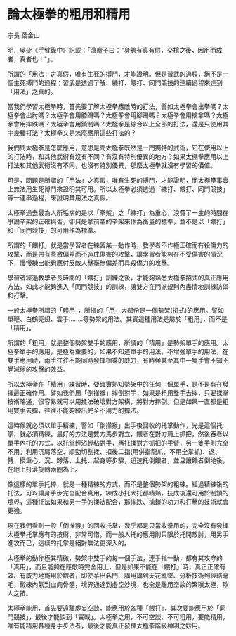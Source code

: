 # 論太極拳的粗用和精用

宗長
葉金山

明．吳殳《手臂錄中》記載：「滄塵子曰："身勢有真有假，交槍之後，因用而成者，真者也！"」。

所謂的「用法」之真假，唯有生死的搏鬥，才能證明。但是習武的過程，絕不是一個生死搏鬥的過程；習武是透過了解、練打、餵打、同門競技的連續過程來達到「用法」之真的。

當我們學習太極拳時，首先要了解太極拳應敵時的打法，譬如太極拳會出拳嗎？太極拳會出肘嗎？太極拳會用膝踢嗎？太極拳會用腳踢嗎？太極拳會用擒拿嗎？太極拳會用摔跌嗎？太極拳會用鎖制嗎？太極拳是綜合以上全部的打法，還是只使用其中幾種打法？太極拳又是怎麼應用這些打法的？

我們問太極拳是怎麼應用，意思是問太極拳既然是一門獨特的武術，它在使用以上的打法時，和其他武術有沒有不同？有沒有特別優異的地方？如果太極拳應用以上打法和其他武術沒有不同，也沒有特別優異，那麼太極拳就沒有學習的價值。

可是，問題是所謂的「用法」之真假，唯有生死的搏鬥，才能證明，而太極拳事實上無法用生死博鬥來證明其可用。所以太極拳必須透過「練打、餵打、同門競技」等一連串過程，來證明其用法之真假。

太極拳過去最為人所垢病的是以「拳架」之「練打」為重心，浪費了一生的時間在爭論拳架的正確與否，卻只是拿前輩的拳架來作為衡量的標準，並不是以「餵打」和「同門競技」的可用作為標準。

所謂的「餵打」就是當學習者在練習某一動作時，教學者不作極正確而有殺傷力的攻擊，而是帶有些微偏差而不造成傷害的攻擊，讓學習者能夠在不受傷害的情況下，慢慢練出能夠應付反敵人擊毫無偏差而具殺傷力的攻擊。

學習者經過教學者長時間的「餵打」訓練之後，才能夠熟悉太極拳招式的真正應用方法，如此才能夠進入「同門競技」的訓練，讓雙方在門派規則內盡情地訓練防禦和打擊。

一般太極拳所謂的「體用」，所指的「用」大部份是一個勢架(招式)的應用。譬如單鞭、白鶴亮翅、雲手........等勢架的用法。其實這種用法是屬於「粗用」，而不是「精用」。

所謂的「粗用」就是整個勢架雙手的應用，所謂的「精用」是勢架單手的應用。太極拳單手的應用，是極為重要的，如果不知道單手的用法，不增強單手的用法，在雙手應用時，兩手往往不能同時發揮相乘的威力，有時候甚至其中一隻手會不知不覺減弱的攻擊的效益。

所以太極拳在「精用」練習時，要確實熟知勢架中的任何一個單手，是不是有在發揮最正確作用。譬如我們用「倒攆猴」摔倒對手，如果是粗用雙手去摔，只要揉掌技術略通，很容易就可以用揉法破壞對方架構，將對方摔倒。但是如果一直都是粗用雙手去摔，往往不能夠練出完全不用力的摔法。

這時候就必須以單手精練，譬如「倒攆猴」出手後回收的托掌動作，光是這個托掌，就必須精練。最好的方法是雙方馬步對立，餵者在對方肩上抓把，然後吞者以單手內托的方式，以托掌輕沾輕粘對手，再托揉對方抓把的手臂，另一隻手則完全不用，利用沉肩落空、順勁切割揉、扣後二指(用併指龍爪，不用全掌抓)、退、轉、換重心、沉、蹲落、上托、起身等步驟，迅速托倒餵者，並且讓餵者倒地後，在地上打滾旋轉兩圈為上。

像這樣的單手托摔，就是一種精練的方式，而不是整個勢架的粗練。經過精練後的托法，可以讓身手步完全配合真用，練成小托大托都精熟，技成後還可用於制鎖的境界，這種托法如果和另一手的揉法配合，那摔跌、擒鎖的功力和打擊的技術就會更強。

現在我們看到一般「倒攆猴」的回收托掌，幾乎都是只當收拳用的，完全沒有發揮太極拳托掌應有的技術，非常可惜。而一般人托的應用則只限於托開敵肘，用另手進攻而已，這樣的托掌是絕對無法更深入的。

太極拳的動作極其精微，勢架中雙手的每一個手法，連手指一動，都有其攻守的「真用」，而且能夠在應敵時完全用上，但是如果不能在「餵打」時，真正正確有效、有威力地施用於餵者，即使系出名門、講用講到天花亂墜、分析技術到經絡毫毛，鍛練內氣到血肉骨髓，境界通達到虛空妙境，也全是離用空談的繁瑣太極，欺人之技。

太極拳能用，首先要遠離虛妄空談，能應用於各種「餵打」，其次要能應用於「同門競技」，最後才能談到「實戰」。太極拳之用，不可空談、不可粗用，要能精用，唯有能精用各種身手步法者，最後才能真正發揮太極拳階級神明之妙用。